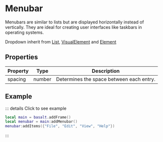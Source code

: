 # Menubar

Menubars are similar to lists but are displayed horizontally instead of vertically. They are ideal for creating user interfaces like taskbars in operating systems.

Dropdown inherit from [List](list), [VisualElement](visualelement) and [Element](element)

## Properties

|Property|Type|Description|
|---|---|---|
|spacing|number|Determines the space between each entry.

## Example

::: details Click to see example
```lua
local main = basalt.addFrame()
local menubar = main:addMenubar()
menubar:addItems({"File", "Edit", "View", "Help"})
```
:::
